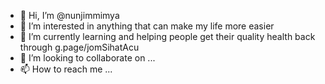 - 👋 Hi, I’m @nunjimmimya
- 👀 I’m interested in anything that can make my life more easier
- 🌱 I’m currently learning and helping people get their quality health back through g.page/jomSihatAcu
- 💞️ I’m looking to collaborate on ...
- 📫 How to reach me ...

<!---
nunjimmimya/nunjimmimya is a ✨ special ✨ repository because its `README.md` (this file) appears on your GitHub profile.
You can click the Preview link to take a look at your changes.
--->
